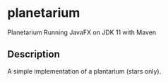 # planetarium

Planetarium Running JavaFX on JDK 11 with Maven

## Description

A simple implementation of a plantarium (stars only).  